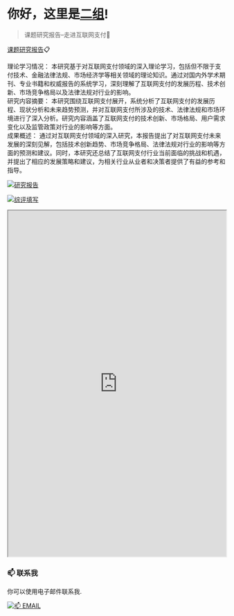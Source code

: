 # 你好，这里是[二组](https://2z.cyming.top)! 
  
 > 课题研究报告–走进互联网支付📎

[课题研究报告](https://2z.cyming.top/yjx/pay/课题研究报告–走进互联网支付.pdf)📋

理论学习情况：	本研究基于对互联网支付领域的深入理论学习，包括但不限于支付技术、金融法律法规、市场经济学等相关领域的理论知识。通过对国内外学术期刊、专业书籍和权威报告的系统学习，深刻理解了互联网支付的发展历程、技术创新、市场竞争格局以及法律法规对行业的影响。<br/>
研究内容摘要：	本研究围绕互联网支付展开，系统分析了互联网支付的发展历程、现状分析和未来趋势预测，并对互联网支付所涉及的技术、法律法规和市场环境进行了深入分析。研究内容涵盖了互联网支付的技术创新、市场格局、用户需求变化以及监管政策对行业的影响等方面。<br/>
成果概述：	通过对互联网支付领域的深入研究，本报告提出了对互联网支付未来发展的深刻见解，包括技术创新趋势、市场竞争格局、法律法规对行业的影响等方面的预测和建议。同时，本研究还总结了互联网支付行业当前面临的挑战和机遇，并提出了相应的发展策略和建议，为相关行业从业者和决策者提供了有益的参考和指导。<br/>

[![研究报告](https://img.cyming.top/file/e35d9a81ccbfba7369ec7.jpg)](#)

[![综评填写](https://img.cyming.top/file/b2d87c51c095d9964e9ac.png)](#)

<iframe
  src="https://mozilla.github.io/pdf.js/web/viewer.html?file=https://2z.cyming.top/yjx/pay/课题研究报告–走进互联网支付.pdf"
  width="100%"
  height="800px"></iframe>

 ### 📫 联系我 
  
 你可以使用电子邮件联系我. 
  
 [![📫 EMAIL](https://img.shields.io/badge/📫%20EMAIL-c@cyming.top-%2357728B?style=for-the-badge)](mailto:c@cyming.top)
